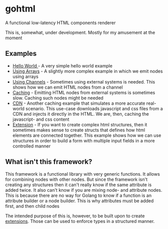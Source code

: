 # gohtml

A functional low-latency HTML components renderer

This is, somewhat, under development. Mostly for my amusement at the moment

## Examples

* [Hello World ](examples/hello_world/main.go) - A very simple hello world example
* [Using Arrays](examples/arrays/main.go) - A slightly more complex example in which we emit nodes using arrays
* [Using Channels](examples/channels/main.go) - Sometimes using external systems is needed. This shows how we can
  emit HTML nodes from a channel
* [Caching](examples/caching/main.go) - Emitting HTML nodes from external systems is sometimes slow. Caching such nodes
  might be needed
* [CDN](examples/cdn/main.go) - Another caching example that simulates a more accurate real-world scenario. This
  use-case downloads javascript and css files from a CDN and injects it directly in the HTML. We are, then, caching the
  javascript- and css content
* [Extension](examples/extension/main.go) - If you want to create complex html structures, then it sometimes makes sense
  to create structs that defines how html elements are connected together. This example shows how we can use structures
  in order to build a form with multiple input fields in a more controlled manner

## What isn't this framework?

This framework is a functional library with very generic functions. It allows for combining nodes with other nodes. But
since the framework isn't creating any structures then it can't really know if the same attribute is added twice. It
also can't know if you are mixing node- and attribute nodes. This is because there are no way for Golang to know if a
function is an attribute builder or a node builder. This is why attributes must be added first, and then child nodes

The intended purpose of this is, however, to be built upon to create [extensions](examples/extension/main.go). Those can
be used to enforce types in a structured manner.
